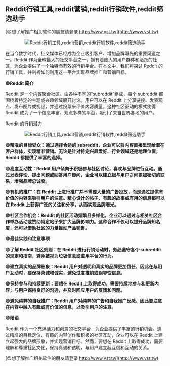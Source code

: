 ## **Reddit行销工具,reddit营销,reddit行销软件,reddit筛选助手**

[😍想了解推广相关软件的朋友请登录 http://www.vst.tw](http://www.vst.tw)

 <center><img src="https://vst.tw/MP4/tuiguang/png/6.png" alt="Reddit行销工具,reddit营销,reddit行销软件,reddit筛选助手"></center>

在当今数字时代，社交媒体已经成为企业吸引客户、增加品牌曝光的重要渠道之一。Reddit 作为全球最大的社交平台之一，拥有着庞大的用户群体和活跃的社区，为企业提供了一个独特而有效的行销平台。在本文中，我们将探讨 Reddit 的行销工具，并剖析如何利用这一平台实现品牌推广和营销目标。

**😄Reddit 简介**

Reddit 是一个内容聚合社区，由各种不同的“subreddit”组成，每个 subreddit 都围绕着特定的主题或兴趣领域展开讨论。用户可以在 Reddit 上分享链接、发表观点、发布图片或视频，并通过投票来评价内容质量。这种社区驱动的模式使得 Reddit 成为了一个信息丰富、观点多样的平台，吸引了来自世界各地的用户。

Reddit 的行销潜力

 <center><img src="https://vst.tw/MP4/tuiguang/png/6.png" alt="Reddit行销工具,reddit营销,reddit行销软件,reddit筛选助手"></center>

**😄精准的目标受众：通过选择合适的 subreddit，企业可以将内容直接呈现给潜在客户群体，实现精准营销。无论是针对特定兴趣爱好、行业领域还是地理位置，Reddit 都提供了丰富的选择。**

**😄高度互动性：Reddit 用户倾向于积极参与社区讨论，喜欢与品牌进行互动。通过发表评论、提出问题或回答用户疑问，企业可以建立起与用户之间更加密切的联系，增强品牌忠诚度。**

**😄有机的推广：在 Reddit 上进行推广并不需要大量的广告投放，而是通过提供有价值的内容来吸引用户的注意。精心设计的帖子、有趣的故事或有用的信息都可以在 Reddit 上获得广泛的关注和分享，从而实现品牌曝光。**

**😄社区合作机会：Reddit 的社区活动频繁且多样化，企业可以通过与相关社区合作举办活动或赞助特定帖子来扩大品牌影响力。这种合作不仅可以提升品牌知名度，还可以借助社区的力量推动产品销售。**

**😄最佳实践和注意事项**

**😄了解 Reddit 社区规则：在 Reddit 进行行销活动时，务必遵守各个 subreddit 的规定和指南，避免被视为垃圾信息或滥用平台的行为。**

**😄建立真实的品牌形象：Reddit 用户对透明和真实的品牌更加信任，因此在与用户互动时，要保持真诚和诚实，避免过度推销或误导性信息。**

**😄保持参与和持续更新：要想在 Reddit 上取得成功，需要持续地参与和更新内容，与用户保持良好的沟通，并及时回应用户的反馈和问题。**

**😄避免纯粹的自我推广：Reddit 用户对纯粹的广告和自我推广反感，因此要注意在内容中融入有趣或有价值的信息，以吸引用户的注意。**

**😄结语**

Reddit 作为一个充满活力和创意的社交平台，为企业提供了丰富的行销机会。通过精准的目标定位、有趣的内容创作和积极的社区互动，企业可以在 Reddit 上建立起强大的品牌形象，并实现营销目标。然而，要想在 Reddit 上取得成功，需要理解和尊重社区文化，保持真诚和透明，与用户建立起互信和互动的关系。

[😍想了解推广相关软件的朋友请登录 http://www.vst.tw](http://www.vst.tw)



